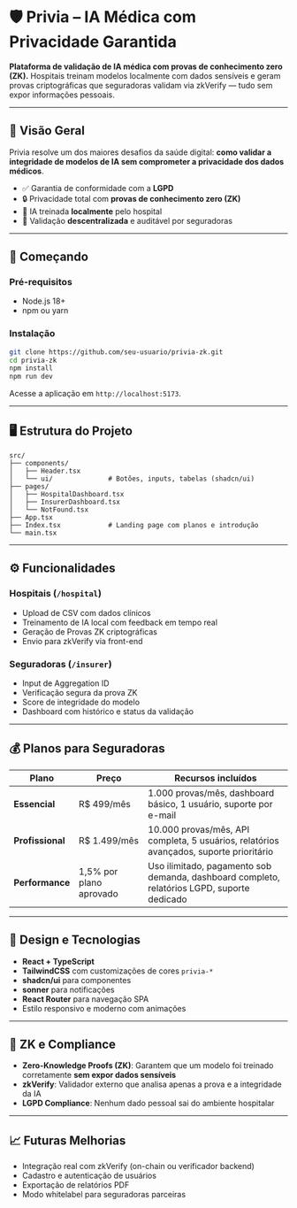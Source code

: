 # 🛡️ Privia – IA Médica com Privacidade Garantida

**Plataforma de validação de IA médica com provas de conhecimento zero (ZK).**
Hospitais treinam modelos localmente com dados sensíveis e geram provas criptográficas que seguradoras validam via zkVerify — tudo sem expor informações pessoais.

---

## 🧩 Visão Geral

Privia resolve um dos maiores desafios da saúde digital: **como validar a integridade de modelos de IA sem comprometer a privacidade dos dados médicos**.

- ✅ Garantia de conformidade com a **LGPD**
- 🔒 Privacidade total com **provas de conhecimento zero (ZK)**
- 🏥 IA treinada **localmente** pelo hospital
- 🧾 Validação **descentralizada** e auditável por seguradoras

---

## 🏁 Começando

### Pré-requisitos

- Node.js 18+
- npm ou yarn

### Instalação

```bash
git clone https://github.com/seu-usuario/privia-zk.git
cd privia-zk
npm install
npm run dev
```

Acesse a aplicação em `http://localhost:5173`.

---

## 🖥️ Estrutura do Projeto

```
src/
├── components/
│   ├── Header.tsx
│   └── ui/              # Botões, inputs, tabelas (shadcn/ui)
├── pages/
│   ├── HospitalDashboard.tsx
│   ├── InsurerDashboard.tsx
│   └── NotFound.tsx
├── App.tsx
├── Index.tsx            # Landing page com planos e introdução
└── main.tsx
```

---

## ⚙️ Funcionalidades

### Hospitais (`/hospital`)

- Upload de CSV com dados clínicos
- Treinamento de IA local com feedback em tempo real
- Geração de Provas ZK criptográficas
- Envio para zkVerify via front-end

### Seguradoras (`/insurer`)

- Input de Aggregation ID
- Verificação segura da prova ZK
- Score de integridade do modelo
- Dashboard com histórico e status da validação

---

## 💰 Planos para Seguradoras

| Plano            | Preço                   | Recursos incluídos                                                                          |
| ---------------- | ----------------------- | ------------------------------------------------------------------------------------------- |
| **Essencial**    | R$ 499/mês              | 1.000 provas/mês, dashboard básico, 1 usuário, suporte por e-mail                           |
| **Profissional** | R$ 1.499/mês            | 10.000 provas/mês, API completa, 5 usuários, relatórios avançados, suporte prioritário      |
| **Performance**  | 1,5% por plano aprovado | Uso ilimitado, pagamento sob demanda, dashboard completo, relatórios LGPD, suporte dedicado |

---

## 🎨 Design e Tecnologias

- **React + TypeScript**
- **TailwindCSS** com customizações de cores `privia-*`
- **shadcn/ui** para componentes
- **sonner** para notificações
- **React Router** para navegação SPA
- Estilo responsivo e moderno com animações

---

## 🔐 ZK e Compliance

- **Zero-Knowledge Proofs (ZK)**: Garantem que um modelo foi treinado corretamente **sem expor dados sensíveis**
- **zkVerify**: Validador externo que analisa apenas a prova e a integridade da IA
- **LGPD Compliance**: Nenhum dado pessoal sai do ambiente hospitalar

---

## 📈 Futuras Melhorias

- Integração real com zkVerify (on-chain ou verificador backend)
- Cadastro e autenticação de usuários
- Exportação de relatórios PDF
- Modo whitelabel para seguradoras parceiras

